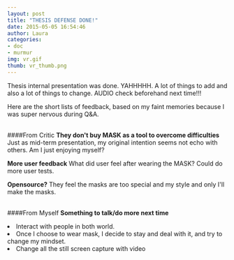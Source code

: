 ```yaml
---
layout: post
title: "THESIS DEFENSE DONE!"
date: 2015-05-05 16:54:46
author: Laura
categories: 
- doc
- murmur
img: vr.gif
thumb: vr_thumb.png
---
```


Thesis internal presentation was done. YAHHHHH. A lot of things to add and also a lot of things to change. <!--more-->
AUDIO check beforehand next time!!! 

Here are the short lists of feedback, based on my faint memories because I was super nervous during Q&A.
<br>
<br>

####From Critic
<b>They don't buy MASK as a tool to overcome difficulties</b>
Just as mid-term presentation, my original intention seems not echo with others. Am I just enjoying myself?

<b>More user feedback</b>
What did user feel after wearing the MASK? Could do more user tests.

<b>Opensource?</b>
They feel the masks are too special and my style and only I'll make the masks.
<br>
<br>


####From Myself
<b>Something to talk/do more next time</b>
<li>Interact with people in both world.</li>
<li>Once I choose to wear mask, I decide to stay and deal with it, and try to change my mindset.</li>
<li>Change all the still screen capture with video</li>
